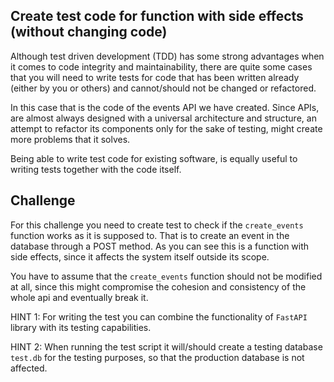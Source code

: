 ## Create test code for function with side effects (without changing code)

Although test driven development (TDD) has some strong advantages when it comes to code integrity and maintainability, there are quite
some cases that you will need to write tests for code that has been written already (either by you or others)
and cannot/should not be changed or refactored. 
 
In this case that is the code of the events API we have created. Since APIs, 
are almost always designed with a universal architecture and structure, an attempt to refactor its components only for 
the sake of testing, might create more problems that it solves.

Being able to write test code for existing software, is equally useful to writing tests together with the code itself.

## Challenge

For this challenge you need to create test to check if the `create_events` function works as it is supposed to.
That is to create an event in the database through a POST method. As you can see this is a function with side effects,
since it affects the system itself outside its scope. 

You have to assume that the `create_events` function should not be modified at all, since this might compromise the 
cohesion and consistency of the whole api and eventually break it.

HINT 1: For writing the test you can combine the functionality of `FastAPI` library with its testing capabilities.

HINT 2: When running the test script it will/should create a testing database `test.db` for the testing purposes, so that
the production database is not affected. 








